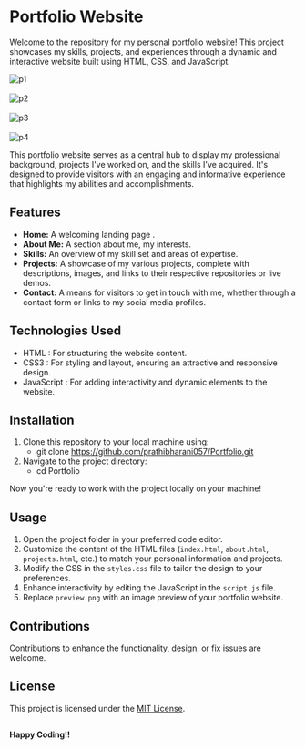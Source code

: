 
# Portfolio Website 

Welcome to the repository for my personal portfolio website! This project showcases my skills, projects, and experiences through a dynamic and interactive website built using HTML, CSS, and JavaScript.

![p1](https://github.com/prathibharani057/Portfolio/assets/118717617/0470545e-29e8-4f0e-a881-6b707bad39b1)<br><br>
![p2](https://github.com/prathibharani057/Portfolio/assets/118717617/20bab523-4516-40cc-8db6-311463293555)<br><br>
![p3](https://github.com/prathibharani057/Portfolio/assets/118717617/51920c7a-e5fb-4673-9626-dd2ab4b0e1cb)<br><br>
![p4](https://github.com/prathibharani057/Portfolio/assets/118717617/f638307d-2a2c-4de6-82b4-610bd73cae39)




This portfolio website serves as a central hub to display my professional background, projects I've worked on, and the skills I've acquired. It's designed to provide visitors with an engaging and informative experience that highlights my abilities and accomplishments.

## Features
- **Home:** A welcoming landing page .
- **About Me:** A section about me, my interests.
-  **Skills:** An overview of my skill set and areas of expertise.
- **Projects:** A showcase of my various projects, complete with descriptions, images, and links to their respective repositories or live demos.
- **Contact:** A means for visitors to get in touch with me, whether through a contact form or links to my social media profiles.

## Technologies Used
- HTML : For structuring the website content.
- CSS3 : For styling and layout, ensuring an attractive and responsive design.
- JavaScript : For adding interactivity and dynamic elements to the website.

## Installation
1. Clone this repository to your local machine using:
   - git clone https://github.com/prathibharani057/Portfolio.git
2. Navigate to the project directory:
   - cd Portfolio

Now you're ready to work with the project locally on your machine!


## Usage
1. Open the project folder in your preferred code editor.
2. Customize the content of the HTML files (`index.html`, `about.html`, `projects.html`, etc.) to match your personal information and projects.
3. Modify the CSS in the `styles.css` file to tailor the design to your preferences.
4. Enhance interactivity by editing the JavaScript in the `script.js` file.
5. Replace `preview.png` with an image preview of your portfolio website.

## Contributions
Contributions to enhance the functionality, design, or fix issues are welcome.


## License
This project is licensed under the [MIT License](LICENSE).
##

__Happy Coding!!__

